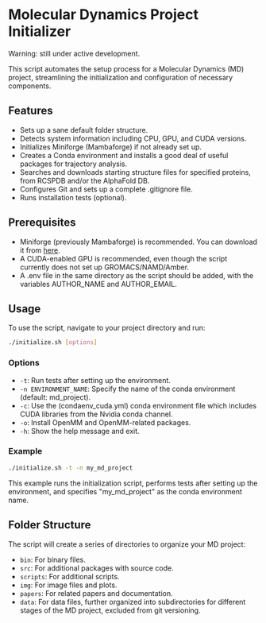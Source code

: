 # Molecular Dynamics Project Initializer

Warning: still under active development.

This script automates the setup process for a Molecular Dynamics (MD) project, streamlining the initialization and configuration of necessary components.

## Features
- Sets up a sane default folder structure.
- Detects system information including CPU, GPU, and CUDA versions.
- Initializes Miniforge (Mambaforge) if not already set up.
- Creates a Conda environment and installs a good deal of useful packages for trajectory analysis.
- Searches and downloads starting structure files for specified proteins, from RCSPDB and/or the AlphaFold DB.
- Configures Git and sets up a complete .gitignore file.
- Runs installation tests (optional).

## Prerequisites
- Miniforge (previously Mambaforge) is recommended. You can download it from [here](https://github.com/conda-forge/miniforge#mambaforge).
- A CUDA-enabled GPU is recommended, even though the script currently does not set up GROMACS/NAMD/Amber.
- A .env file in the same directory as the script should be added, with the variables AUTHOR_NAME and AUTHOR_EMAIL.

## Usage
To use the script, navigate to your project directory and run:

```bash
./initialize.sh [options]
```

### Options

- `-t`: Run tests after setting up the environment.
- `-n ENVIRONMENT_NAME`: Specify the name of the conda environment (default: md_project).
- `-c`: Use the (condaenv_cuda.yml) conda environment file which includes CUDA libraries from the Nvidia conda channel.
- `-o`: Install OpenMM and OpenMM-related packages.
- `-h`: Show the help message and exit.


### Example

```bash
./initialize.sh -t -n my_md_project
```

This example runs the initialization script, performs tests after setting up the environment, and specifies "my_md_project" as the conda environment name.

## Folder Structure

The script will create a series of directories to organize your MD project:

- `bin`: For binary files.
- `src`: For additional packages with source code.
- `scripts`: For additional scripts.
- `img`: For image files and plots.
- `papers`: For related papers and documentation.
- `data`: For data files, further organized into subdirectories for different stages of the MD project, excluded from git versioning.

